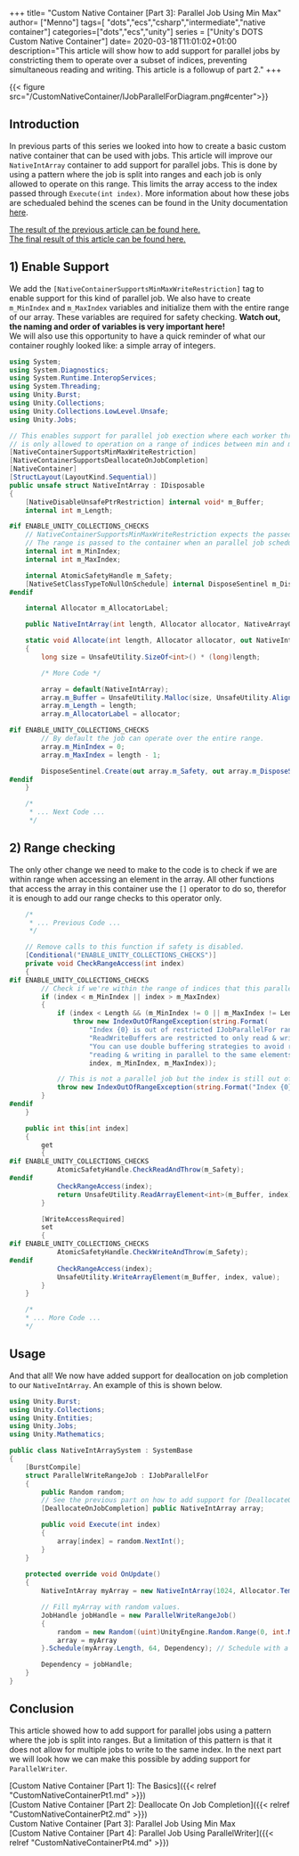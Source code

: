 +++
title= "Custom Native Container [Part 3]: Parallel Job Using Min Max"
author= ["Menno"]
tags=[ "dots","ecs","csharp","intermediate","native container"]
categories=["dots","ecs","unity"]
series = ["Unity's DOTS Custom Native Container"]
date= 2020-03-18T11:01:02+01:00
description="This article will show how to add support for parallel jobs by constricting them to operate over a subset of indices, preventing simultaneous reading and writing. This article is a followup of part 2."
+++

{{< figure src="/CustomNativeContainer/IJobParallelForDiagram.png#center">}}  
## Introduction
In previous parts of this series we looked into how to create a basic custom native container that can be used with jobs. This article will improve our `NativeIntArray` container to add support for parallel jobs. This is done by using a pattern where the job is split into ranges and each job is only allowed to operate on this range. This limits the array access to the index passed through `Execute(int index)`. More information about how these jobs are schedualed behind the scenes can be found in the Unity documentation [here](https://docs.unity3d.com/Manual/JobSystemParallelForJobs.html).  

[The result of the previous article can be found here.](https://github.com/Eothaun/DOTS-Playground/commit/0afe23b3c72c4286029b94ea0dac78b29dd1b8f0#diff-4107cbc15e6b7565cf1a71565ac1e755)  
[The final result of this article can be found here.](https://github.com/Eothaun/DOTS-Playground/commit/62bf8506ea598ab6ac32eb158efce4b3f90d929b#diff-4107cbc15e6b7565cf1a71565ac1e755)

## 1) Enable Support
We add the `[NativeContainerSupportsMinMaxWriteRestriction]` tag to enable support for this kind of parallel job. We also have to create `m_MinIndex` and `m_MaxIndex` variables and initialize them with the entire range of our array. These variables are required for safety checking. **Watch out, the naming and order of variables is very important here!**  
We will also use this opportunity to have a quick reminder of what our container roughly looked like: a simple array of integers.
```csharp {hl_lines=["9-11", "21-24", "46-48"]}
using System;
using System.Diagnostics;
using System.Runtime.InteropServices;
using System.Threading;
using Unity.Burst;
using Unity.Collections;
using Unity.Collections.LowLevel.Unsafe;
using Unity.Jobs;

// This enables support for parallel job exection where each worker thread 
// is only allowed to operation on a range of indices between min and max.
[NativeContainerSupportsMinMaxWriteRestriction]
[NativeContainerSupportsDeallocateOnJobCompletion]
[NativeContainer]
[StructLayout(LayoutKind.Sequential)] 
public unsafe struct NativeIntArray : IDisposable
{
    [NativeDisableUnsafePtrRestriction] internal void* m_Buffer;
    internal int m_Length;

#if ENABLE_UNITY_COLLECTIONS_CHECKS
	// NativeContainerSupportsMinMaxWriteRestriction expects the passed ranges it can operate on to be checked for safety.
	// The range is passed to the container when an parallel job schedules it's batch jobs.
	internal int m_MinIndex;
    internal int m_MaxIndex;

    internal AtomicSafetyHandle m_Safety;
    [NativeSetClassTypeToNullOnSchedule] internal DisposeSentinel m_DisposeSentinel;
#endif

    internal Allocator m_AllocatorLabel;

    public NativeIntArray(int length, Allocator allocator, NativeArrayOptions options = NativeArrayOptions.ClearMemory){ /* More Code */ }

    static void Allocate(int length, Allocator allocator, out NativeIntArray array)
    {
        long size = UnsafeUtility.SizeOf<int>() * (long)length;

		/* More Code */

        array = default(NativeIntArray);
        array.m_Buffer = UnsafeUtility.Malloc(size, UnsafeUtility.AlignOf<int>(), allocator);
        array.m_Length = length;
        array.m_AllocatorLabel = allocator;

#if ENABLE_UNITY_COLLECTIONS_CHECKS
        // By default the job can operate over the entire range.
        array.m_MinIndex = 0;
        array.m_MaxIndex = length - 1;

        DisposeSentinel.Create(out array.m_Safety, out array.m_DisposeSentinel, 1, allocator);
#endif
    }

	/*
	 * ... Next Code ...
	 */
```

## 2) Range checking
The only other change we need to make to the code is to check if we are within range when accessing an element in the array. All other functions that access the array in this container use the `[]` operator to do so, therefor it is enough to add our range checks to this operator only.
```csharp {hl_lines=["5-23", 32, 42],linenostart=92}
	/*
	 * ... Previous Code ...
	 */

	// Remove calls to this function if safety is disabled.
	[Conditional("ENABLE_UNITY_COLLECTIONS_CHECKS")]
	private void CheckRangeAccess(int index)
    {
#if ENABLE_UNITY_COLLECTIONS_CHECKS
		// Check if we're within the range of indices that this parallel batch job operates on.
		if (index < m_MinIndex || index > m_MaxIndex)
        {
            if (index < Length && (m_MinIndex != 0 || m_MaxIndex != Length - 1))
                throw new IndexOutOfRangeException(string.Format(
                    "Index {0} is out of restricted IJobParallelFor range [{1}...{2}] in ReadWriteBuffer.\n" +
                    "ReadWriteBuffers are restricted to only read & write the element at the job index. " +
                    "You can use double buffering strategies to avoid race conditions due to " +
                    "reading & writing in parallel to the same elements from a job.",
                    index, m_MinIndex, m_MaxIndex));

			// This is not a parallel job but the index is still out of range.
			throw new IndexOutOfRangeException(string.Format("Index {0} is out of range of '{1}' Length.", index, Length));
        }
#endif
    }

    public int this[int index]
    {
        get
        {
#if ENABLE_UNITY_COLLECTIONS_CHECKS
            AtomicSafetyHandle.CheckReadAndThrow(m_Safety);
#endif
            CheckRangeAccess(index);
            return UnsafeUtility.ReadArrayElement<int>(m_Buffer, index);
        }

        [WriteAccessRequired]
        set
        {
#if ENABLE_UNITY_COLLECTIONS_CHECKS
            AtomicSafetyHandle.CheckWriteAndThrow(m_Safety);
#endif
            CheckRangeAccess(index);
            UnsafeUtility.WriteArrayElement(m_Buffer, index, value);
        }
    }

	/*
	* ... More Code ...
	*/
```

## Usage
And that all! We now have added support for deallocation on job completion to our `NativeIntArray`. An example of this is shown below.
```csharp
using Unity.Burst;
using Unity.Collections;
using Unity.Entities;
using Unity.Jobs;
using Unity.Mathematics;

public class NativeIntArraySystem : SystemBase
{
	[BurstCompile]
    struct ParallelWriteRangeJob : IJobParallelFor
    {
        public Random random;
		// See the previous part on how to add support for [DeallocateOnJobCompletion].
        [DeallocateOnJobCompletion] public NativeIntArray array;

        public void Execute(int index)
        {
            array[index] = random.NextInt();
        }
    }
	
	protected override void OnUpdate()
    {
        NativeIntArray myArray = new NativeIntArray(1024, Allocator.TempJob);

		// Fill myArray with random values.
        JobHandle jobHandle = new ParallelWriteRangeJob()
        {
            random = new Random((uint)UnityEngine.Random.Range(0, int.MaxValue)),
            array = myArray
        }.Schedule(myArray.Length, 64, Dependency); // Schedule with a batch size of 64.

		Dependency = jobHandle;
	}
}
```

## Conclusion
This article showed how to add support for parallel jobs using a pattern where the job is split into ranges. But a limitation of this pattern is that it does not allow for multiple jobs to write to the same index. In the next part we will look how we can make this possible by adding support for `ParallelWriter`.

[Custom Native Container [Part 1]: The Basics]({{< relref "CustomNativeContainerPt1.md" >}})  
[Custom Native Container [Part 2]: Deallocate On Job Completion]({{< relref "CustomNativeContainerPt2.md" >}})  
Custom Native Container [Part 3]: Parallel Job Using Min Max  
[Custom Native Container [Part 4]: Parallel Job Using ParallelWriter]({{< relref "CustomNativeContainerPt4.md" >}})  
